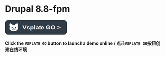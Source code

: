 # Drupal 8.8-fpm

<a href="https://www.vsplate.com/?docker-compose=https://github.com/vsplate/dcenvs/drupal/8.8-fpm"><img alt="VSPLATE GO" src="https://raw.githubusercontent.com/vsplate/images/master/vsgo_btn.png" width="200px"></a>

**Click the `VSPLATE GO` button to launch a demo online / 点击`VSPLATE GO`按钮创建在线环境**
